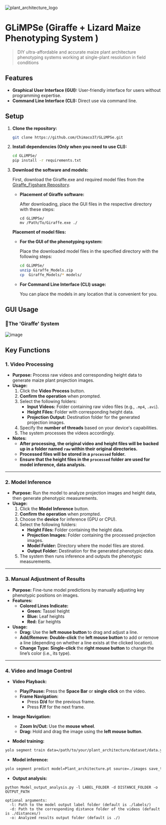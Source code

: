 ![plant_architecture_logo](https://github.com/user-attachments/assets/7d702844-b6a5-44bb-8886-d42646709528)
# GLiMPSe (**G**iraffe + **Li**zard **M**aize **P**henotyping **S**yst**e**m )
> DIY ultra-affordable and accurate maize plant architecture phenotyping systems working at single-plant resolution in field conditions

## Features
- **Graphical User Interface (GUI):** User-friendly interface for users without programming expertise.
- **Command Line Interface (CLI):** Direct use via command line.

## Setup

1. **Clone the repository:**
    ```bash
    git clone https://github.com/Chimaco37/GLiMPSe.git
    ```
2. **Install dependencies (Only when you need to use CLI):**

    ```bash
    cd GLiMPSe/
    pip install -r requirements.txt
    ```

3. **Download the software and models:**  

    First, download the Giraffe.exe and required model files from the [Giraffe_Figshare Repository](https://doi.org/10.6084/m9.figshare.28330349).

    - **Placement of Giraffe software:**
   
      After downloading, place the GUI files in the respective directory with these steps:
  
        ```
        cd GLiMPSe/
        mv /Path/To/Giraffe.exe ./
        ```
        
    **Placement of model files:**
   
    - **For the GUI of the phenotyping system:**
    
      Place the downloaded model files in the specified directory with the following steps:

        ```bash
        cd GLiMPSe/
        unzip Giraffe_Models.zip
        cp  Giraffe_Models/* models/
        ```
    
    - **For Command Line Interface (CLI) usage:**
   
      You can place the models in any location that is convenient for you.
      

## GUI Usage
### 🦒The 'Giraffe' System
![image](https://github.com/user-attachments/assets/d5c41f7a-54e7-4df4-a962-ba708dc902aa)

## Key Functions

### 1. Video Processing
- **Purpose:** Process raw videos and corresponding height data to generate maize plant projection images.
- **Usage:**
  1. Click the **Video Process** button.
  2. **Confirm the operation** when prompted.
  3. Select the following folders:
     - **Input Videos:** Folder containing raw video files (e.g., `.mp4`, `.avi`).
     - **Height Files:** Folder with corresponding height data.
     - **Projection Output:** Destination folder for the generated projection images.
  4. Specify the **number of threads** based on your device's capabilities.
  5. The system processes the videos accordingly.
- **Notes:**
  - **After processing, the original video and height files will be backed up in a folder named `raw` within their original directories.**
  - **Processed files will be stored in a `processed` folder.**
  - **Ensure that the height files in the `processed` folder are used for model inference, data analysis.**
---

### 2. Model Inference
- **Purpose:** Run the model to analyze projection images and height data, then generate phenotypic measurements.
- **Usage:**
  1. Click the **Model Inference** button.
  2. **Confirm the operation** when prompted.
  3. Choose the **device** for inference (GPU or CPU).
  4. Select the following folders:
     - **Height Files:** Folder containing the height data.
     - **Projection Images:** Folder containing the processed projection images.
     - **Model Folder:** Directory where the model files are stored.
     - **Output Folder:** Destination for the generated phenotypic data.
  5. The system then runs inference and outputs the phenotypic measurements.

---

### 3. Manual Adjustment of Results
- **Purpose:** Fine-tune model predictions by manually adjusting key phenotypic positions on images.
- **Features:**
  - **Colored Lines Indicate:**
    - **Green:** Tassel height
    - **Blue:** Leaf heights
    - **Red:** Ear heights
- **Usage:**
  - **Drag:** Use the **left mouse button** to drag and adjust a line.
  - **Add/Remove:** **Double-click** the **left mouse button** to add or remove a line (depending on whether a line exists at the clicked location).
  - **Change Type:** **Single-click** the **right mouse button** to change the line’s color (i.e., its type).

---

### 4. Video and Image Control
- **Video Playback:**
  - **Play/Pause:** Press the **Space Bar** or **single click** on the video.
  - **Frame Navigation:**  
    - Press **D/d** for the previous frame.
    - Press **F/f** for the next frame.
- **Image Navigation:**
  - **Zoom In/Out:** Use the **mouse wheel**.
  - **Drag:** Hold and drag the image using the **left mouse button**.


- **Model training:**

```bash
yolo segment train data=/path/to/your/plant_architecture/dataset/data.yaml model=/path/to/your/yolo11x-seg.pt epochs=300 patience=100 seed=2 batch=16 imgsz=1080 device=0,1,2,3 name=plant_architecture_training project=/directory/to/save/results
```

- **Model inference:**

```bash
yolo segment predict model=Plant_architecture.pt source=./images save_txt=True save=True show_labels=True show_conf=False boxes=True conf=0.5 iou=0.5 imgsz=1440 agnostic_nms=True retina_masks=True device=0 name=prediction project=/directory/to/save/results
```
- **Output analysis:**
```
python Model_output_analysis.py -l LABEL_FOLDER -d DISTANCE_FOLDER -o OUTPUT_PATH

optional arguments:
  -l: Path to the model output label folder (default is ./labels/)
  -d: Path to the corresponding distance folder of the videos (default is ./distances/)
  -o: Analyzed results output folder (default is ./)
```
